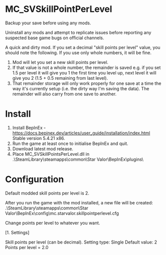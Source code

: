 # MC_SVSkillPointPerLevel  
  
Backup your save before using any mods.  
  
Uninstall any mods and attempt to replicate issues before reporting any suspected base game bugs on official channels.  
  
A quick and dirty mod.  If you set a decimal "skill points per level" value, you should note the following.  If you use only whole numbers, it will be fine.    
1. Mod will let you set a new skill points per level.  
2. If that value is not a whole number, the remainder is saved e.g. if you set 1.5 per level it will give you 1 the first time you level up, next level it will give you 2 (1.5 + 0.5 remaining from last level).  
3. That remainder storage will only work properly for one save at a time the way it's currently setup (i.e. the dirty way I'm saving the data).  The remainder will also carry from one save to another.  
  
Install  
=======  
1. Install BepInEx - https://docs.bepinex.dev/articles/user_guide/installation/index.html Stable version 5.4.21 x86.  
2. Run the game at least once to initialise BepInEx and quit.  
3. Download latest mod release.  
4. Place MC_SVSkillPointsPerLevel.dll in .\SteamLibrary\steamapps\common\Star Valor\BepInEx\plugins\  
  
Configuration  
=============  
Default modded skill points per level is 2.  
  
After you run the game with the mod installed, a new file will be created:  
.\SteamLibrary\steamapps\common\Star Valor\BepInEx\config\mc.starvalor.skillpointperlevel.cfg  
  
Change points per level to whatever you want.  
  
[1. Settings]

Skill points per level (can be decimal).
Setting type: Single
Default value: 2
Points per level = 2.0
